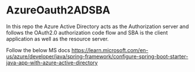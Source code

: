 # AzureOauth2ADSBA
In this repo the Azure Active Directory acts as the Authorization server and follows the OAuth2.0 authorization code flow and SBA is the client application as well as the resource server. 


Follow the below MS docs
https://learn.microsoft.com/en-us/azure/developer/java/spring-framework/configure-spring-boot-starter-java-app-with-azure-active-directory
